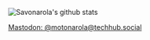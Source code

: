 ![Savonarola's github stats](https://github-readme-stats.vercel.app/api?username=savonarola&show_icons=true&include_all_commits=true)

<a rel="me" href="https://techhub.social/@motonarola">Mastodon: @motonarola@techhub.social</a>
